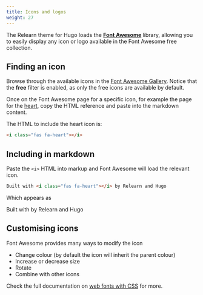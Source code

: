 ```yaml
---
title: Icons and logos
weight: 27
---
```


The Relearn theme for Hugo loads the [**Font Awesome**](https://fontawesome.com) library, allowing you to easily display any icon or logo available in the Font Awesome free collection.

## Finding an icon

Browse through the available icons in the [Font Awesome Gallery](https://fontawesome.com/icons?d=gallery&m=free). Notice that the **free** filter is enabled, as only the free icons are available by default.

Once on the Font Awesome page for a specific icon, for example the page for the [heart](https://fontawesome.com/icons/heart?style=solid), copy the HTML reference and paste into the markdown content.

The HTML to include the heart icon is:

```html
<i class="fas fa-heart"></i>
```

## Including in markdown

Paste the `<i>` HTML into markup and Font Awesome will load the relevant icon.

```html
Built with <i class="fas fa-heart"></i> by Relearn and Hugo
```

Which appears as

Built with <i class="fas fa-heart"></i> by Relearn and Hugo

## Customising icons

Font Awesome provides many ways to modify the icon

* Change colour (by default the icon will inherit the parent colour)
* Increase or decrease size
* Rotate
* Combine with other icons

Check the full documentation on [web fonts with CSS](https://fontawesome.com/how-to-use/web-fonts-with-css) for more.
